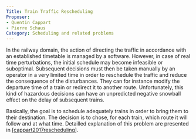 ```yaml
---
Title: Train Traffic Rescheduling
Proposer:
- Quentin Cappart
- Pierre Schaus
Category: Scheduling and related problems
---
```


In the railway domain, the action of directing the traffic in accordance with an established timetable is managed by a software. 
However, in case of real time perturbations, the initial schedule may become infeasible or suboptimal. Subsequent decisions must then be taken manually by an operator in a very limited time in order to reschedule the traffic and reduce the consequence of the disturbances. They can for instance modify the departure time of a train or redirect it to another route. Unfortunately, this kind of hazardous decisions can have an unpredicted negative snowball effect on the delay of subsequent trains.

Basically, the goal is to schedule adequately trains in order to bring them to their destination. The decision is to chose, for each train, which route it will follow and at what time. Detailled explanation of this problem are presented in <A HREF="data/rescheduling.pdf">[cappart2017rescheduling]</A>. 

